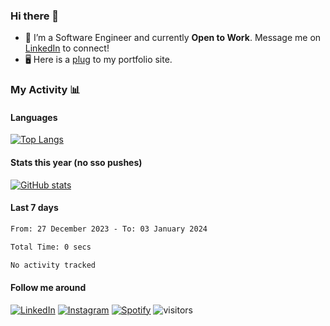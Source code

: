 ### Hi there 👋

- 🔭 I’m a Software Engineer and currently **Open to Work**. Message me on [LinkedIn](https://www.linkedin.com/in/aidan-draper) to connect!
- 🖥️ Here is a [plug](https://aidandraper.com) to my portfolio site.

### My Activity 📊

<!--
![Wwakatime stats](https://github-readme-stats-taupe-two.vercel.app/api/wakatime?username=adraper2&hide_title=true&hide_border=true&langs_count=5&bg_color=00000000&text_color=777)
-->
#### Languages
[![Top Langs](https://github-readme-stats.vercel.app/api/top-langs/?username=adraper2&layout=compact&hide=tex,cuda,html,css&langs_count=8&locale=en&theme=dark#gh-dark-mode-only)](https://github.com/adraper2/adraper2)&nbsp;&nbsp;&nbsp;&nbsp;&nbsp;&nbsp;&nbsp;

#### Stats this year (no sso pushes)
[![GitHub stats](https://github-readme-stats.vercel.app/api?username=adraper2&show_icons=true&count_private=true&locale=en&custom_title=2022%20GitHub%20Stats&theme=dark#gh-dark-mode-only)](https://github.com/adraper2/adraper2#gh-dark-mode-only)
#### Last 7 days
<!--START_SECTION:waka-->

```txt
From: 27 December 2023 - To: 03 January 2024

Total Time: 0 secs

No activity tracked
```

<!--END_SECTION:waka-->

#### Follow me around
<a href="https://www.linkedin.com/in/aidan-draper" target="_blank"><img src="https://img.shields.io/badge/LinkedIn-%230077B5.svg?&style=flat-square&logo=linkedin&logoColor=white" alt="LinkedIn"></a>
<a href="https://www.instagram.com/adraper19" target="_blank"><img src="https://img.shields.io/badge/Instagram-%23E4405F.svg?&style=flat-square&logo=instagram&logoColor=white" alt="Instagram"></a>
<a href="https://open.spotify.com/user/adraper19" target="_blank"><img src="https://img.shields.io/badge/Spotify-%231ED760.svg?&style=flat-square&logo=spotify&logoColor=white" alt="Spotify"></a>
![visitors](https://visitor-badge.glitch.me/badge?page_id=adraper2/adraper2)
